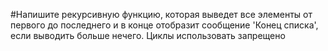#Напишите рекурсивную функцию, которая выведет все элементы от первого до последнего и в конце отобразит сообщение 
'Конец списка', если выводить больше нечего. Циклы использовать запрещено